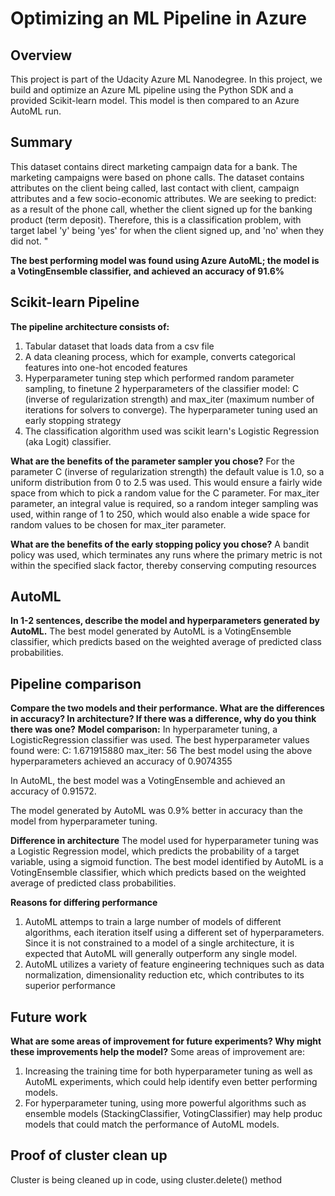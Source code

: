 # Optimizing an ML Pipeline in Azure

## Overview
This project is part of the Udacity Azure ML Nanodegree.
In this project, we build and optimize an Azure ML pipeline using the Python SDK and a provided Scikit-learn model.
This model is then compared to an Azure AutoML run.

## Summary
This dataset contains direct marketing campaign data for a bank. The marketing campaigns were based on phone calls. The dataset contains attributes on the client being called, last contact with client, campaign attributes and a few socio-economic attributes. We are seeking to predict: as a result of the phone call, whether the client signed up for the banking product (term deposit). Therefore, this is a classification problem, with target label 'y' being 'yes' for when the client signed up, and 'no' when they did not. "

**The best performing model was found using Azure AutoML; the model is a VotingEnsemble classifier, and achieved an accuracy of 91.6%**

## Scikit-learn Pipeline
**The pipeline architecture consists of:**
1. Tabular dataset that loads data from a csv file
2. A data cleaning process, which for example, converts categorical features into one-hot encoded features
3. Hyperparameter tuning step which performed random parameter sampling, to finetune 2 hyperparameters of the classifier model: C (inverse of regularization strength) and max_iter (maximum number of iterations for solvers to converge). The hyperparameter tuning used an early stopping strategy
4. The classification algorithm used was scikit learn's Logistic Regression (aka Logit) classifier.

**What are the benefits of the parameter sampler you chose?**
For the parameter C (inverse of regularization strength) the default value is 1.0, so a uniform distribution from 0 to 2.5 was used. This would ensure a fairly wide space from which to pick a random value for the C parameter.
For max_iter parameter, an integral value is required, so a random integer sampling was used, within range of 1 to 250, which would also enable a wide space for random values to be chosen for max_iter parameter.


**What are the benefits of the early stopping policy you chose?**
A bandit policy was used, which terminates any runs where the primary metric is not within the specified slack factor, thereby conserving computing resources

## AutoML
**In 1-2 sentences, describe the model and hyperparameters generated by AutoML.**
The best model generated by AutoML is a VotingEnsemble classifier, which predicts based on the weighted average of predicted class probabilities. 

## Pipeline comparison
**Compare the two models and their performance. What are the differences in accuracy? In architecture? If there was a difference, why do you think there was one?**
**Model comparison:**
In hyperparameter tuning, a LogisticRegression classifier was used. The best hyperparameter values found were:
C: 1.671915880
max_iter: 56
The best model using the above hyperparameters achieved an accuracy of 0.9074355

In AutoML, the best model was a VotingEnsemble and achieved an accuracy of 0.91572.

The model generated by AutoML was 0.9% better in accuracy than the model from hyperparameter tuning.

**Difference in architecture**
The model used for hyperparameter tuning was a Logistic Regression model, which predicts the probability of a target variable, using a sigmoid function.
The best model identified by AutoML is a VotingEnsemble classifier, which which predicts based on the weighted average of predicted class probabilities. 

**Reasons for differing performance**
1. AutoML attemps to train a large number of models of different algorithms, each iteration itself using a different set of hyperparameters. Since it is not constrained to a model of a single architecture, it is expected that AutoML will generally outperform any single model.
2. AutoML utilizes a variety of feature engineering techniques such as data normalization, dimensionality reduction etc, which contributes to its superior performance


## Future work
**What are some areas of improvement for future experiments? Why might these improvements help the model?**
Some areas of improvement are:
1. Increasing the training time for both hyperparameter tuning as well as AutoML experiments, which could help identify even better performing models.
2. For hyperparameter tuning, using more powerful algorithms such as ensemble models (StackingClassifier, VotingClassifier) may help produc models that could match the performance of AutoML models.

## Proof of cluster clean up
Cluster is being cleaned up in code, using cluster.delete() method
